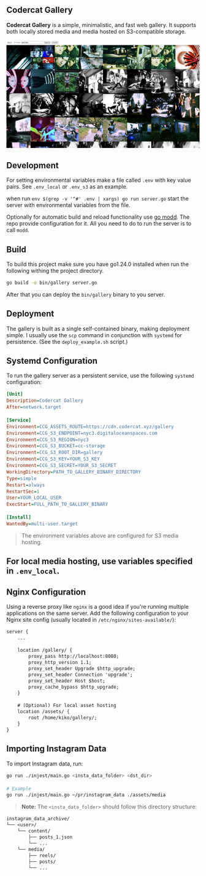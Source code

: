 ## Codercat Gallery

**Codercat Gallery** is a simple, minimalistic, and fast web gallery. It supports both locally stored media and media hosted on S3-compatible storage.

![Gallery View](gallery_preview_01.jpg)

## Development

For setting environmental variables make a file called `.env` with key value pairs. See `.env_local` or `.env_s3` as an example.

when run `env $(grep -v '^#' .env | xargs) go run server.go` start the server with environmental variables from the file.

Optionally for automatic build and reload functionality use [go modd](https://github.com/cortesi/modd). The repo provide configuration for it. All you need to do to run the server is to call `modd`.

## Build

To build this project make sure you have go1.24.0 installed when run the following withing the project directory.

```sh
go build -o bin/gallery server.go
```

After that you can deploy the `bin/gallery` binary to you server.

## Deployment

The gallery is built as a single self-contained binary, making deployment simple. I usually use the `scp` command in conjunction with `systemd` for persistence. (See the `deploy_example.sh` script.)

## Systemd Configuration

To run the gallery server as a persistent service, use the following `systemd` configuration:

```ini
[Unit]
Description=Codercat Gallery
After=network.target

[Service]
Environment=CCG_ASSETS_ROUTE=https://cdn.codercat.xyz/gallery
Environment=CCG_S3_ENDPOINT=nyc3.digitaloceanspaces.com
Environment=CCG_S3_REGION=nyc3
Environment=CCG_S3_BUCKET=cc-storage
Environment=CCG_S3_ROOT_DIR=gallery
Environment=CCG_S3_KEY=YOUR_S3_KEY
Environment=CCG_S3_SECRET=YOUR_S3_SECRET
WorkingDirectory=PATH_TO_GALLERY_BINARY_DIRECTORY
Type=simple
Restart=always
RestartSec=1
User=YOUR_LOCAL_USER
ExecStart=FULL_PATH_TO_GALLERY_BINARY

[Install]
WantedBy=multi-user.target
```

> The environment variables above are configured for S3 media hosting.

For **local media hosting**, use variables specified in `.env_local`.
---

## Nginx Configuration

Using a reverse proxy like `nginx` is a good idea if you're running multiple applications on the same server. Add the following configuration to your Nginx site config (usually located in `/etc/nginx/sites-available/`):

```nginx
server {
    ...

    location /gallery/ {
        proxy_pass http://localhost:8080;
        proxy_http_version 1.1;
        proxy_set_header Upgrade $http_upgrade;
        proxy_set_header Connection 'upgrade';
        proxy_set_header Host $host;
        proxy_cache_bypass $http_upgrade;
    }

    # (Optional) For local asset hosting
    location /assets/ {
        root /home/kiko/gallery/;
    }
}
```

## Importing Instagram Data

To import Instagram data, run:

```bash
go run ./injest/main.go <insta_data_folder> <dst_dir>

# Example
go run ./injest/main.go ~/pr/instagram_data ./assets/media
```

> **Note:** The `<insta_data_folder>` should follow this directory structure:

```
instagram_data_archive/
└── <user>/
    └── content/
        ├── posts_1.json
        └── ...
    └── media/
        ├── reels/
        ├── posts/
        └── ...
```